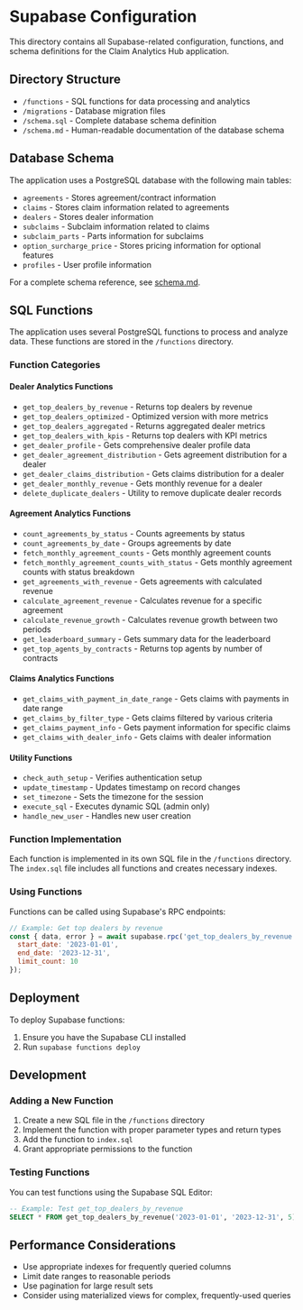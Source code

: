# Supabase Configuration

This directory contains all Supabase-related configuration, functions, and schema definitions for the Claim Analytics Hub application.

## Directory Structure

- `/functions` - SQL functions for data processing and analytics
- `/migrations` - Database migration files
- `/schema.sql` - Complete database schema definition
- `/schema.md` - Human-readable documentation of the database schema

## Database Schema

The application uses a PostgreSQL database with the following main tables:

- `agreements` - Stores agreement/contract information
- `claims` - Stores claim information related to agreements
- `dealers` - Stores dealer information
- `subclaims` - Subclaim information related to claims
- `subclaim_parts` - Parts information for subclaims
- `option_surcharge_price` - Stores pricing information for optional features
- `profiles` - User profile information

For a complete schema reference, see [schema.md](./schema.md).

## SQL Functions

The application uses several PostgreSQL functions to process and analyze data. These functions are stored in the `/functions` directory.

### Function Categories

#### Dealer Analytics Functions

- `get_top_dealers_by_revenue` - Returns top dealers by revenue
- `get_top_dealers_optimized` - Optimized version with more metrics
- `get_top_dealers_aggregated` - Returns aggregated dealer metrics
- `get_top_dealers_with_kpis` - Returns top dealers with KPI metrics
- `get_dealer_profile` - Gets comprehensive dealer profile data
- `get_dealer_agreement_distribution` - Gets agreement distribution for a dealer
- `get_dealer_claims_distribution` - Gets claims distribution for a dealer
- `get_dealer_monthly_revenue` - Gets monthly revenue for a dealer
- `delete_duplicate_dealers` - Utility to remove duplicate dealer records

#### Agreement Analytics Functions

- `count_agreements_by_status` - Counts agreements by status
- `count_agreements_by_date` - Groups agreements by date
- `fetch_monthly_agreement_counts` - Gets monthly agreement counts
- `fetch_monthly_agreement_counts_with_status` - Gets monthly agreement counts with status breakdown
- `get_agreements_with_revenue` - Gets agreements with calculated revenue
- `calculate_agreement_revenue` - Calculates revenue for a specific agreement
- `calculate_revenue_growth` - Calculates revenue growth between two periods
- `get_leaderboard_summary` - Gets summary data for the leaderboard
- `get_top_agents_by_contracts` - Returns top agents by number of contracts

#### Claims Analytics Functions

- `get_claims_with_payment_in_date_range` - Gets claims with payments in date range
- `get_claims_by_filter_type` - Gets claims filtered by various criteria
- `get_claims_payment_info` - Gets payment information for specific claims
- `get_claims_with_dealer_info` - Gets claims with dealer information

#### Utility Functions

- `check_auth_setup` - Verifies authentication setup
- `update_timestamp` - Updates timestamp on record changes
- `set_timezone` - Sets the timezone for the session
- `execute_sql` - Executes dynamic SQL (admin only)
- `handle_new_user` - Handles new user creation

### Function Implementation

Each function is implemented in its own SQL file in the `/functions` directory. The `index.sql` file includes all functions and creates necessary indexes.

### Using Functions

Functions can be called using Supabase's RPC endpoints:

```javascript
// Example: Get top dealers by revenue
const { data, error } = await supabase.rpc('get_top_dealers_by_revenue', {
  start_date: '2023-01-01',
  end_date: '2023-12-31',
  limit_count: 10
});
```

## Deployment

To deploy Supabase functions:

1. Ensure you have the Supabase CLI installed
2. Run `supabase functions deploy`

## Development

### Adding a New Function

1. Create a new SQL file in the `/functions` directory
2. Implement the function with proper parameter types and return types
3. Add the function to `index.sql`
4. Grant appropriate permissions to the function

### Testing Functions

You can test functions using the Supabase SQL Editor:

```sql
-- Example: Test get_top_dealers_by_revenue
SELECT * FROM get_top_dealers_by_revenue('2023-01-01', '2023-12-31', 5);
```

## Performance Considerations

- Use appropriate indexes for frequently queried columns
- Limit date ranges to reasonable periods
- Use pagination for large result sets
- Consider using materialized views for complex, frequently-used queries